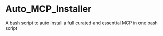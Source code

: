 # Auto_MCP_Installer
A bash script to auto install a full curated and essential MCP in one bash script
